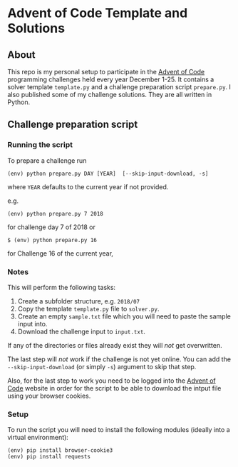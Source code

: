 # Advent of Code Template and Solutions

## About

This repo is my personal setup to participate in the [Advent of Code](https://adventofcode.com/)
programming challenges held every year December 1-25. It contains a solver template `template.py`
and a challenge preparation script `prepare.py`. I also published some of my challenge solutions.
They are all written in Python.


## Challenge preparation script

### Running the script

To prepare a challenge run

    (env) python prepare.py DAY [YEAR]  [--skip-input-download, -s]

where `YEAR` defaults to the current year if not provided.

e.g.

    (env) python prepare.py 7 2018

for challenge day 7 of 2018 or 

    $ (env) python prepare.py 16

for Challenge 16 of the current year,

### Notes

This will perform the following tasks:
1. Create a subfolder structure, e.g. `2018/07`
2. Copy the template `template.py` file to `solver.py`.
3. Create an empty `sample.txt` file which you will need to paste the sample input into. 
4. Download the challenge input to `input.txt`.

If any of the directories or files already exist they will _not_ get overwritten.

The last step will _not_ work if the challenge is not yet online.
You can add the `--skip-input-download` (or simply `-s`) argument to skip that step.

Also, for the last step to work you need to be logged into the
[Advent of Code](https://adventofcode.com/) website in order for the script to be
able to download the intput file using your browser cookies.

### Setup

To run the script you will need to install the following modules (ideally into a
virtual environment):

    (env) pip install browser-cookie3
    (env) pip install requests
